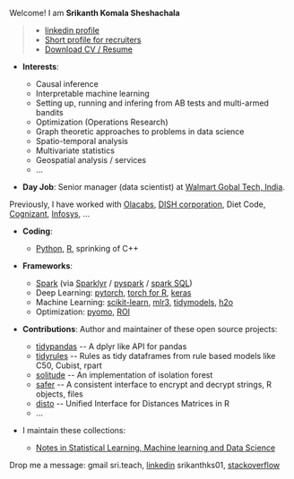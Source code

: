 Welcome! I am **Srikanth Komala Sheshachala** 

> - [linkedin profile](https://www.linkedin.com/in/srikanthks01)
> - [Short profile for recruiters](https://raw.githubusercontent.com/talegari/talegari/main/work_snippet_for_headhunters.txt)
> - [Download CV / Resume](http://bit.ly/cv_srikanthks)

- **Interests**: 
    - Causal inference
    - Interpretable machine learning
    - Setting up, running and infering from AB tests and multi-armed bandits
    - Optimization (Operations Research)
    - Graph theoretic approaches to problems in data science
    - Spatio-temporal analysis
    - Multivariate statistics
    - Geospatial analysis / services
    - ...
     
- **Day Job**: Senior manager (data scientist) at [Walmart Gobal Tech, India](https://one.walmart.com/content/globaltechindia/en_in/about-us.html). 

Previously, I have worked with [Olacabs](https://www.olacabs.com/), [DISH corporation](https://www.dish.com/), Diet Code, [Cognizant](https://www.cognizant.com/), [Infosys](https://www.infosys.com/), ...

- **Coding**: 

    - [Python](https://www.python.org/), [R](https://www.r-project.org/), sprinking of C++
 
- **Frameworks**: 

    - [Spark](https://spark.apache.org/) (via [Sparklyr](https://spark.rstudio.com/) / [pyspark](https://spark.apache.org/docs/latest/api/python/) / [spark SQL](https://spark.apache.org/sql/))
    - Deep Learning: [pytorch](https://pytorch.org/), [torch for R](https://torch.mlverse.org/), [keras](https://keras.io/)
    - Machine Learning: [scikit-learn](https://scikit-learn.org/stable/), [mlr3](https://mlr3.mlr-org.com/), [tidymodels](https://www.tidymodels.org/), [h2o](https://www.h2o.ai/products/h2o/)
    - Optimization: [pyomo](http://www.pyomo.org/), [ROI](http://roi.r-forge.r-project.org/index.html)
    
    
- **Contributions**: Author and maintainer of these open source projects: 
  
  - [tidypandas](https://github.com/talegari/tidypandas) -- A dplyr like API for pandas
  - [tidyrules](https://github.com/talegari/tidyrules) -- Rules as tidy dataframes from rule based models like C50, Cubist, rpart
  - [solitude](https://github.com/talegari/solitude) -- An implementation of isolation forest
  - [safer](https://github.com/talegari/safer) -- A consistent interface to encrypt and decrypt strings, R objects, files 
  - [disto](https://github.com/talegari/disto) -- Unified Interface for Distances Matrices in R
  - ...

- I maintain these collections: 
  - [Notes in Statistical Learning, Machine learning and Data Science](https://github.com/talegari/statsLearningNotes)
  
 Drop me a message: gmail sri.teach, [linkedin](https://www.linkedin.com/in/srikanthks01/) srikanthks01, [stackoverflow](https://stackoverflow.com/users/5638196/talegari)
 
